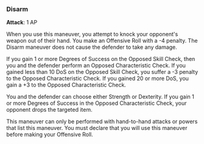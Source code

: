 ### Disarm
**Attack**: 1 AP

When you use this maneuver, you attempt to knock your opponent's weapon out of their hand. You make an Offensive Roll with a -4 penalty. The Disarm maneuver does not cause the defender to take any damage.

If you gain 1 or more Degrees of Success on the Opposed Skill Check, then you and the defender perform an Opposed Characteristic Check. If you gained less than 10 DoS on the Opposed Skill Check, you suffer a -3 penalty to the Opposed Characteristic Check. If you gained 20 or more DoS, you gain a +3 to the Opposed Characteristic Check. 

You and the defender can choose either Strength or Dexterity. If you gain 1 or more Degrees of Success in the Opposed Characteristic Check, your opponent drops the targeted item.

This maneuver can only be performed with hand-to-hand attacks or powers that list this maneuver. You must declare that you will use this maneuver before making your Offensive Roll.